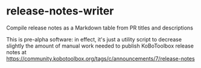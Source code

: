 # release-notes-writer
Compile release notes as a Markdown table from PR titles and descriptions

This is pre-alpha software: in effect, it's just a utility script to decrease
slightly the amount of manual work needed to publish KoBoToolbox release
notes at https://community.kobotoolbox.org/tags/c/announcements/7/release-notes
